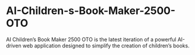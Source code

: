 # AI-Children-s-Book-Maker-2500-OTO
AI Children’s Book Maker 2500 OTO is the latest iteration of a powerful AI-driven web application designed to simplify the creation of children’s books.
